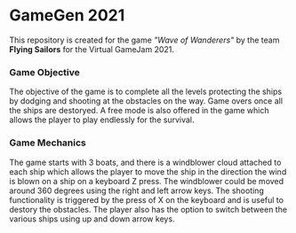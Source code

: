 # GameGen 2021

This repository is created for the game *"Wave of Wanderers"* by the team **Flying Sailors** for the Virtual GameJam 2021. 

### Game Objective
The objective of the game is to complete all the levels protecting the ships by dodging and shooting at the obstacles on the way. Game overs once all the ships are destoryed. 
A free mode is also offered in the game which allows the player to play endlessly for the survival.

### Game Mechanics
The game starts with 3 boats, and there is a windblower cloud attached to each ship which allows the player to move the ship in the direction the wind is blown on a ship on a keyboard Z press. The windblower could be moved around 360 degrees using the right and left arrow keys. The shooting functionality is triggered by the press of X on the keyboard and is useful to destory the obstacles. The player also has the option to switch between the various ships using up and down arrow keys.  
